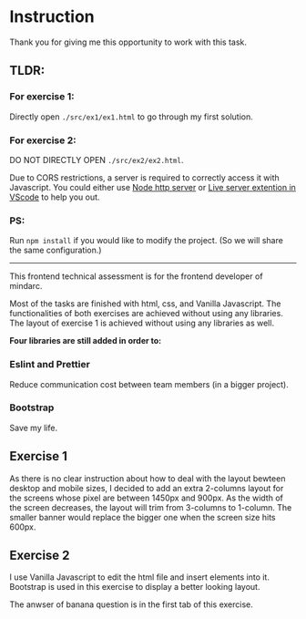 # Instruction

Thank you for giving me this opportunity to work with this task.

## TLDR:

### For exercise 1:

Directly open `./src/ex1/ex1.html` to go through my first solution.

### For exercise 2:

DO NOT DIRECTLY OPEN `./src/ex2/ex2.html`.

Due to CORS restrictions, a server is required to correctly access it with Javascript. You could either use [Node http server](https://github.com/http-party/http-server#readme) or [Live server extention in VScode](https://marketplace.visualstudio.com/items?itemName=ritwickdey.LiveServer) to help you out.

### PS:

Run `npm install` if you would like to modify the project. (So we will share the same configuration.)

---

This frontend technical assessment is for the frontend developer of mindarc.

Most of the tasks are finished with html, css, and Vanilla Javascript. The functionalities of both exercises are achieved without using any libraries. The layout of exercise 1 is achieved without using any libraries as well.

**Four libraries are still added in order to:**

### Eslint and Prettier

Reduce communication cost between team members (in a bigger project).

### Bootstrap

Save my life.

## Exercise 1

As there is no clear instruction about how to deal with the layout bewteen desktop and mobile sizes, I decided to add an extra 2-columns layout for the screens whose pixel are between 1450px and 900px. As the width of the screen decreases, the layout will trim from 3-columns to 1-column. The smaller banner would replace the bigger one when the screen size hits 600px.

## Exercise 2

I use Vanilla Javascript to edit the html file and insert elements into it.
Bootstrap is used in this exercise to display a better looking layout.

The anwser of banana question is in the first tab of this exercise.
